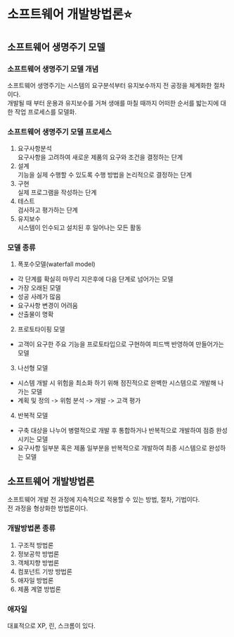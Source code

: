 # 소프트웨어 개발방법론⭐
## 소프트웨어 생명주기 모델
### 소프트웨어 생명주기 모델 개념
소프트웨어 생명주기는 시스템의 요구분석부터 유지보수까지 전 공정을 체계화한 절차이다.   
개발될 때 부터 운용과 유지보수를 거쳐 생애를 마칠 때까지 어떠한 순서를 밟는지에 대한 작업 프로세스를 모델화.   

### 소프트웨어 생명주기 모델 프로세스
1. 요구사항분석    
  요구사항을 고려하여 새로운 제품의 요구와 조건을 결정하는 단계     
2. 설계    
  기능을 실제 수행할 수 있도록 수행 방법을 논리적으로 결정하는 단계   
3. 구현    
  실제 프로그램을 작성하는 단계    
4. 테스트    
  검사하고 평가하는 단계    
5. 유지보수    
  시스템이 인수되고 설치된 후 일어나는 모든 활동

### 모델 종류
1. 폭포수모델(waterfall model)
  * 각 단계를 확실히 마무리 지은후에 다음 단계로 넘어가는 모델
  * 가장 오래된 모델
  * 성공 사례가 많음
  * 요구사항 변경이 어려움
  * 산출물이 명확
2. 프로토타이핑 모델
* 고객이 요구한 주요 기능을 프로토타입으로 구현하여 피드백 반영하여 만들어가는 모델
3. 나선형 모델
* 시스템 개발 시 위험을 최소화 하기 위해 점진적으로 완벽한 시스템으로 개발해 나가는 모델
* 계획 및 정의 -> 위험 분석 -> 개발 -> 고객 평가
4. 반복적 모델
* 구축 대상을 나누어 병렬적으로 개발 후 통합하거나 반복적으로 개발하여 점증 완성시키는 모델
* 요구사항 일부분 혹은 제품 일부분을 반복적으로 개발하여 최종 시스템으로 완성하는 모델

## 소프트웨어 개발방법론
소프트웨어 개발 전 과정에 지속적으로 적용할 수 있는 방법, 절차, 기법이다.   
전 과정을 형상화한 방법론이다.   
### 개발방법론 종류
1. 구조적 방법론
2. 정보공학 방법론
3. 객체지향 방법론
4. 컴포넌트 기방 방법론
5. 애자일 방법론
6. 제품 계열 방법론
### 애자일
대표적으로 XP, 린, 스크롬이 있다.   

